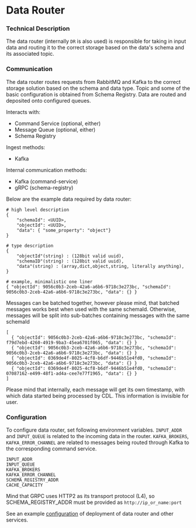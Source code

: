 # Data Router

### Technical Description

The data router (internally `DR` is also used) is responsible for taking in input data and routing it to the correct storage based on 
the data's schema and its associated topic. 

### Communication

The data router routes requests from RabbitMQ and Kafka to the correct storage solution based on the schema and data type.
Topic and some of the basic configuration is obtained from Schema Registry. Data are routed and deposited onto configured queues.

Interacts with:
- Command Service (optional, either)
- Message Queue (optional, either)
- Schema Registry

Ingest methods:
- Kafka

Internal communication methods:
- Kafka (command-service)
- gRPC (schema-registry)


Below are the example data required by data router:
```
# high level description
{
    "schemaId": <UUID>,
    "objectId": <UUID>,
    "data": { "some_property": "object"}
}

# type description
{
    "objectId"(string) : (128bit valid uuid),
    "schemaID"(string) : (128bit valid uuid),
    "data"(string) : (array,dict,object,string, literally anything),
}

# example, minimalistic one liner
{ "objectId": 9056c0b3-2ceb-42a6-a6b6-9718c3e273bc, "schemaId": 9056c0b3-2ceb-42a6-a6b6-9718c3e273bc, "data": {} }
```

Messages can be batched together, however please mind, that batched messages works best when used with the same schemaId.
Otherwise, messages will be split into sub-batches containing messages with the same schemaId
```
[
  { "objectId": 9056c0b3-2ceb-42a6-a6b6-9718c3e273bc, "schemaId": f79d7ebd-4260-4919-9ba3-45ea6701f065, "data": {} }
  { "objectId": 9056c0b3-2ceb-42a6-a6b6-9718c3e273bc, "schemaId": 9056c0b3-2ceb-42a6-a6b6-9718c3e273bc, "data": {} }
  { "objectId": 0369de4f-8025-4cf8-b6df-9446b51e4fd0, "schemaId": 9056c0b3-2ceb-42a6-a6b6-9718c3e273bc, "data": {} }
  { "objectId": 0369de4f-8025-4cf8-b6df-9446b51e4fd0, "schemaId": 07087162-e499-48f1-ad4a-cee7e77f1965, "data": {} }
]
```

Please mind that internally, each message will get its own timestamp, with which data started being processed by CDL. This information is invisible for user.


### Configuration

To configure data router, set following environment variables. `INPUT_ADDR` and `INPUT_QUEUE` is related to the incoming data in the router. `KAFKA_BROKERS`, `KAFKA_ERROR_CHANNEL` are related to messages being routed through Kafka to the corresponding command service.


```
INPUT_ADDR
INPUT_QUEUE
KAFKA_BROKERS
KAFKA_ERROR_CHANNEL
SCHEMA_REGISTRY_ADDR
CACHE_CAPACITY
```

Mind that GRPC uses HTTP2 as its transport protocol (L4), so SCHEMA_REGISTRY_ADDR must be provided as `http://ip_or_name:port`

See an example [configuration][configuration] of deployment of data router and other services.

[configuration]: ../deployment/docker-compose.md

